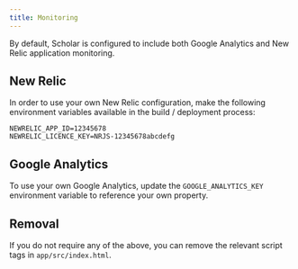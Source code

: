 ```yaml
---
title: Monitoring
---
```


By default, Scholar is configured to include both Google Analytics and New Relic application monitoring.

## New Relic

In order to use your own New Relic configuration, make the following environment variables available in the build / deployment process:

```
NEWRELIC_APP_ID=12345678
NEWRELIC_LICENCE_KEY=NRJS-12345678abcdefg
```

## Google Analytics

To use your own Google Analytics, update the `GOOGLE_ANALYTICS_KEY` environment variable to reference your own property.

## Removal

If you do not require any of the above, you can remove the relevant script tags in `app/src/index.html`.
